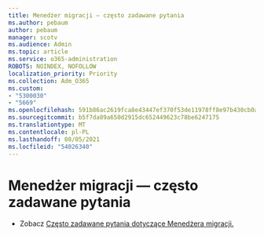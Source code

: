 ```yaml
---
title: Menedżer migracji — często zadawane pytania
ms.author: pebaum
author: pebaum
manager: scotv
ms.audience: Admin
ms.topic: article
ms.service: o365-administration
ROBOTS: NOINDEX, NOFOLLOW
localization_priority: Priority
ms.collection: Adm_O365
ms.custom:
- "5300030"
- "5669"
ms.openlocfilehash: 591b86ac2619fca8e43447ef370f53de11978ff8e97b430cb0af3eec413729e8
ms.sourcegitcommit: b5f7da89a650d2915dc652449623c78be6247175
ms.translationtype: MT
ms.contentlocale: pl-PL
ms.lasthandoff: 08/05/2021
ms.locfileid: "54026340"
---
```

# <a name="migration-manager-faq"></a>Menedżer migracji — często zadawane pytania

- Zobacz [Często zadawane pytania dotyczące Menedżera migracji.](https://docs.microsoft.com/sharepointmigration/mm-faqs)

